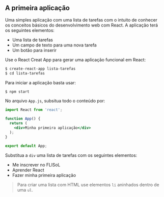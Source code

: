 ## A primeira aplicação

Uma simples aplicação com uma lista de tarefas com o intuito de conhecer os conceitos básicos do desenvolvimento web com React. A aplicação terá os seguintes elementos:

* Uma lista de tarefas
* Um campo de texto para uma nova tarefa
* Um botão para inserir

Use o React Creat App para gerar uma aplicação funcional em React:

```bash
$ create-react-app lista-tarefas
$ cd lista-tarefas
```

Para iniciar a aplicação basta usar:

```bash
$ npm start
```

No arquivo `App.js`, subsitua todo o conteúdo por:

```jsx
import React from 'react';

function App() {
  return (
    <div>Minha primeira aplicação</div>
  );
}

export default App;
```

Substitua a `div` uma lista de tarefas com os seguintes elementos:

* Me inscrever no FLISoL
* Aprender React
* Fazer minha primeira aplicação

> Para criar uma lista com HTML use elementos `li` aninhados dentro de uma `ul`.